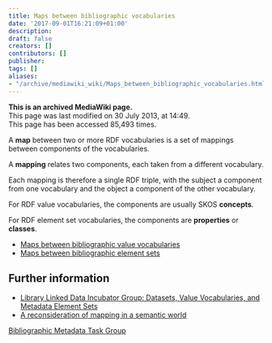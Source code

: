 ```yaml
---
title: Maps between bibliographic vocabularies
date: '2017-09-01T16:21:09+01:00'
description: 
draft: false
creators: []
contributors: []
publisher: 
tags: []
aliases:
- "/archive/mediawiki_wiki/Maps_between_bibliographic_vocabularies.html"
---
```


 **This is an archived MediaWiki page.**  
This page was last modified on 30 July 2013, at 14:49.  
This page has been accessed 85,493 times.

A **map** between two or more RDF vocabularies is a set of mappings between components of the vocabularies.

A **mapping** relates two components, each taken from a different vocabulary.

Each mapping is therefore a single RDF triple, with the subject a component from one vocabulary and the object a component of the other vocabulary.

For RDF value vocabularies, the components are usually SKOS **concepts**.

For RDF element set vocabularies, the components are **properties** or **classes**.

- [Maps between bibliographic value vocabularies](/archive/mediawiki_wiki/Maps_between_bibliographic_value_vocabularies "Maps between bibliographic value vocabularies")
- [Maps between bibliographic element sets](/archive/mediawiki_wiki/Maps_between_bibliographic_element_sets "Maps between bibliographic element sets")

## Further information 

- [Library Linked Data Incubator Group: Datasets, Value Vocabularies, and Metadata Element Sets](http://www.w3.org/2005/Incubator/lld/XGR-lld-vocabdataset-20111025/)
- [A reconsideration of mapping in a semantic world](http://dcevents.dublincore.org/index.php/IntConf/dc-2011/paper/view/52/6)

[Bibliographic Metadata Task Group](/archive/mediawiki_wiki/Bibliographic_Metadata_Task_Group "Bibliographic Metadata Task Group")

